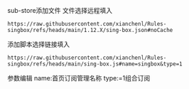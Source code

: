 

sub-store添加文件
文件选择远程填入
```
https://raw.githubusercontent.com/xianchenl/Rules-singbox/refs/heads/main/1.12.X/sing-box.json#noCache
```

添加脚本选择链接填入
```
https://raw.githubusercontent.com/xianchenl/Rules-singbox/refs/heads/main/sing-box.js#name=singbox&type=1
```
参数编辑
name:首页订阅管理名称
type:=1组合订阅
